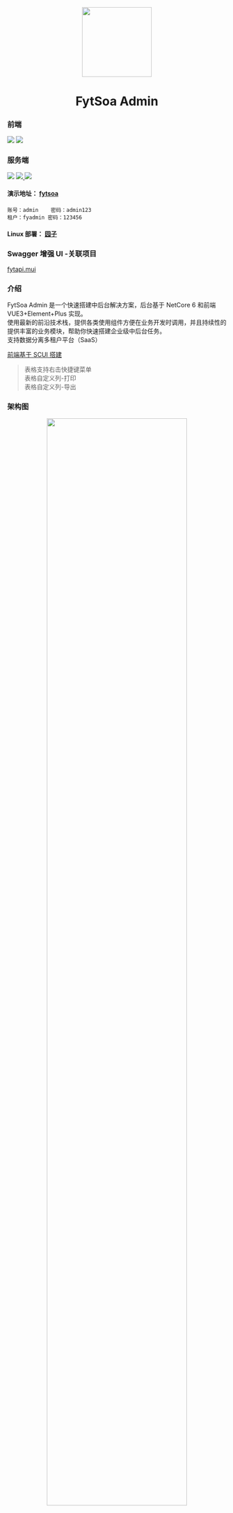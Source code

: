<div align="center">
<img src="https://gitee.com/feiyit/fytsoa/raw/master/admin/public/img/logo.png" width="160" height="160" />
</div>

<div align="center"> 
<h1>FytSoa Admin</h1>
</div>

### 前端

[<img src=https://img.shields.io/badge/vue.js-3.x-red>](https://vuejs.org/) [<img src=https://img.shields.io/badge/element--plus-latest-yellow> ](https://element-plus.gitee.io/zh-CN/)

### 服务端

[<img src=https://img.shields.io/badge/netcore-6.x-success>](https://dotnet.microsoft.com/en-us/download) [<img src=https://img.shields.io/badge/orm-sqlsugar-yellow> ](https://www.donet5.com/Home/Doc) [<img src=https://img.shields.io/badge/cache-redis-blue> ](https://redis.io/)

#### 演示地址： [fytsoa](http://103.133.178.241:5100/admin/index.html)

```
账号：admin    密码：admin123
租户：fyadmin 密码：123456
```

#### Linux 部署： [园子](https://www.cnblogs.com/fuyu-blog/p/17367321.html)

### Swagger 增强 UI -关联项目

[fytapi.mui](https://gitee.com/feiyit/fytapi.mui)

### 介绍

FytSoa Admin 是一个快速搭建中后台解决方案，后台基于 NetCore 6 和前端 VUE3+Element+Plus 实现。  
使用最新的前沿技术栈，提供各类使用组件方便在业务开发时调用，并且持续性的提供丰富的业务模块，帮助你快速搭建企业级中后台任务。  
支持数据分离多租户平台（SaaS）

[前端基于 SCUI 搭建](https://gitee.com/lolicode/scui)

> 表格支持右击快捷键菜单  
> 表格自定义列-打印  
> 表格自定义列-导出

### 架构图

<div align="center">
<img src=https://gitee.com/feiyit/fytsoa/raw/master/doc/img/jiagou.png width=80% />  
</div>

### 特点

> 模块化：全新的架构和模块化的开发机制，便于灵活扩展和二次开发

> 动态 API

> DDD 模式-领域驱动设计

### 技术点

> NetCore SDK 6.0+

> ORM SqlSugar

> Mysql

### 后台教程

```sh
# 数据库连接

在doc文件夹，通过数据库工具执行fytsoa.sql脚本

# 修改连接字符串

打开FytSoa.ApiService,找到appsetting.json修改链接字符串，如果是开发环境，

可以修改appsettings.Development.json

# 启动项目

打开终端，定位到FytSoa.ApiService目录，执行：dotnet run urls=http://*:5100

# 访问接口

打开浏览器：访问  http://localhost:5100/fytapiui/index.html
如看到Swagger增强FytApi.MUI接口文档说明项目启动成
```

### 前端安装教程

```sh
# 进入项目目录

cd admin

# 安装依赖

cnpm i  或者  npm i

# 启动项目(开发模式)

npm run serve
```

启动完成后浏览器访问 http://localhost:2800

### 项目截图

<img src=https://gitee.com/feiyit/fytsoa/raw/master/doc/img/home.jpg width=100% />  
<img src=https://gitee.com/feiyit/fytsoa/raw/master/doc/img/22-12-01.jpg width=100% />  
<img src=https://gitee.com/feiyit/fytsoa/raw/master/doc/img/22-12-02.jpg width=100% />  
<img src=https://gitee.com/feiyit/fytsoa/raw/master/doc/img/22-12-03.jpg width=100% />  
<img src=https://gitee.com/feiyit/fytsoa/raw/master/doc/img/dashboard.jpg width=100% />  
<img src=https://gitee.com/feiyit/fytsoa/raw/master/doc/img/usercenter.jpg width=100% />  
<img src=https://gitee.com/feiyit/fytsoa/raw/master/doc/img/admin.jpg width=100% />  
<img src=https://gitee.com/feiyit/fytsoa/raw/master/doc/img/authorize.jpg width=100% />  
<img src=https://gitee.com/feiyit/fytsoa/raw/master/doc/img/log.jpg width=100% />  
<img src=https://gitee.com/feiyit/fytsoa/raw/master/doc/img/file.jpg width=100% />  
<img src=https://gitee.com/feiyit/fytsoa/raw/master/doc/img/menu.jpg width=100% />  
<img src=https://gitee.com/feiyit/fytsoa/raw/master/doc/img/message.jpg width=100% />  
<img src=https://gitee.com/feiyit/fytsoa/raw/master/doc/img/site.jpg width=100% />  
<img src=https://gitee.com/feiyit/fytsoa/raw/master/doc/img/vote.jpg width=100% />

## 交流

<img src=https://gitee.com/feiyit/fytsoa/raw/master/doc/img/erweima-wx.jpg  />

## 支持

如果觉得本项目还不错或在工作中有所启发，请帮助当前项目点亮星星，这是对开发者最大的支持和鼓励！
